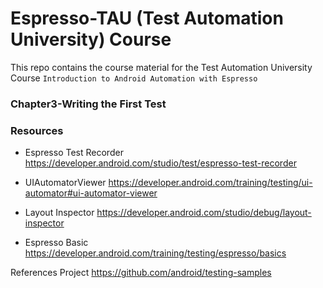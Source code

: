 # Espresso-TAU (Test Automation University) Course 

This repo contains the course material for the Test Automation University Course `Introduction to Android Automation with Espresso` 

### Chapter3-Writing the First Test

### Resources
- Espresso Test Recorder
https://developer.android.com/studio/test/espresso-test-recorder

- UIAutomatorViewer
https://developer.android.com/training/testing/ui-automator#ui-automator-viewer

- Layout Inspector
https://developer.android.com/studio/debug/layout-inspector

- Espresso Basic
https://developer.android.com/training/testing/espresso/basics


References Project
https://github.com/android/testing-samples
